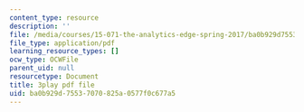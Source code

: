 ```yaml
---
content_type: resource
description: ''
file: /media/courses/15-071-the-analytics-edge-spring-2017/ba0b929d75537070825a0577f0c677a5_Goi9xfybb80.pdf
file_type: application/pdf
learning_resource_types: []
ocw_type: OCWFile
parent_uid: null
resourcetype: Document
title: 3play pdf file
uid: ba0b929d-7553-7070-825a-0577f0c677a5
---
```


